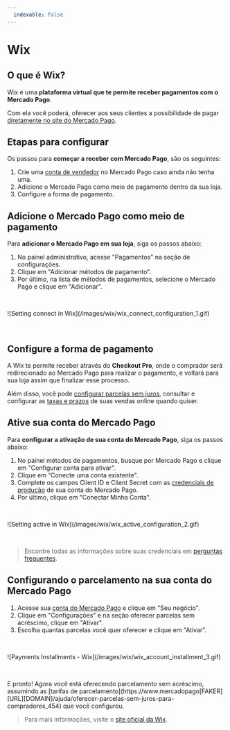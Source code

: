 ```yaml
---
  indexable: false
---
```

# Wix

## O que é Wix?

Wix é uma **plataforma virtual que te permite receber pagamentos com o Mercado Pago**.

Com ela você poderá, oferecer aos seus clientes a possibilidade de pagar [diretamente no site do Mercado Pago](#bookmark_configure_a_forma_de_pagamento).

## Etapas para configurar

Os passos para **começar a receber com Mercado Pago**, são os seguintes:

1. Crie uma [conta de vendedor](https://www.mercadopago[FAKER][URL][DOMAIN]/activities) no Mercado Pago caso ainda não tenha uma.
1. Adicione o Mercado Pago como meio de pagamento dentro da sua loja.
1. Configure a forma de pagamento.

## Adicione o Mercado Pago como meio de pagamento

Para **adicionar o Mercado Pago em sua loja**, siga os passos abaixo:

1. No painel administrativo, acesse "Pagamentos" na seção de configurações.
1. Clique em "Adicionar métodos de pagamento". 
1. Por último, na lista de métodos de pagamentos, selecione o Mercado Pago e clique em "Adicionar".
<p>&nbsp;</p>
    ![Setting connect in Wix](/images/wix/wix_connect_configuration_1.gif)
<p>&nbsp;</p>

## Configure a forma de pagamento

A Wix te permite receber através do **Checkout Pro**, onde o comprador será redirecionado ao Mercado Pago para realizar o pagamento, e voltará para sua loja assim que finalizar esse processo.

Além disso, você pode [configurar parcelas sem juros](#bookmark_configurando_o_parcelamento_na_sua_conta_do_mercado_pago), consultar e configurar as [taxas e prazos](https://www.mercadopago[FAKER][URL][DOMAIN]/settings/release-options/) de suas vendas online quando quiser.

## Ative sua conta do Mercado Pago

Para **configurar a ativação de sua conta do Mercado Pago**, siga os passos abaixo:

1. No painel métodos de pagamentos, busque por Mercado Pago e clique em "Configurar conta para ativar".
1. Clique em “Conecte uma conta existente". 
1. Complete os campos Client ID e Client Secret com as [credenciais de produção]([FAKER][CREDENTIALS][URL]) de sua conta do Mercado Pago.
1. Por último, clique em "Conectar Minha Conta".
<p>&nbsp;</p>
    ![Setting active in Wix](/images/wix/wix_active_configuration_2.gif)
<p>&nbsp;</p>

> Encontre todas as informações sobre suas credenciais em [perguntas frequentes](https://www.mercadopago[FAKER][URL][DOMAIN]/developers/pt/guides/faqs/credentials/).

## Configurando o parcelamento na sua conta do Mercado Pago

1. Acesse sua [conta do Mercado Pago](https://www.mercadopago[FAKER][URL][DOMAIN]/business/) e clique em "Seu negócio".
1. Clique em "Configurações" e na seção oferecer parcelas sem acréscimo, clique em "Ativar".
1. Escolha quantas parcelas você quer oferecer e clique em "Ativar".
<p>&nbsp;</p>
    ![Payments Installments - Wix](/images/wix/wix_account_installment_3.gif)
<p>&nbsp;</p>
E pronto! Agora você está oferecendo parcelamento sem acréscimo, assumindo as [tarifas de parcelamento](https://www.mercadopago[FAKER][URL][DOMAIN]/ajuda/oferecer-parcelas-sem-juros-para-compradores_454) que você configurou.

<!-- -->
> Para mais informações, visite o [site oficial da Wix](https://pt.wix.com/ecommerce/loja-virtual).
